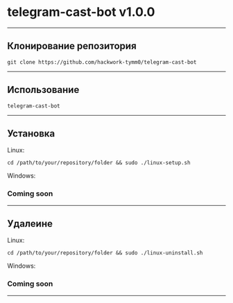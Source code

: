 # telegram-cast-bot v1.0.0
-------------------------------------

## Клонирование репозитория

```
git clone https://github.com/hackwork-tymm0/telegram-cast-bot
```

-------------------------------------

## Использование
```
telegram-cast-bot
```

-------------------------------------

## Установка

Linux:
```
cd /path/to/your/repository/folder && sudo ./linux-setup.sh
```

Windows:
### Coming soon

-------------------------------------

## Удалеине

Linux:
```
cd /path/to/your/repository/folder && sudo ./linux-uninstall.sh
```

Windows:
### Coming soon

-------------------------------------